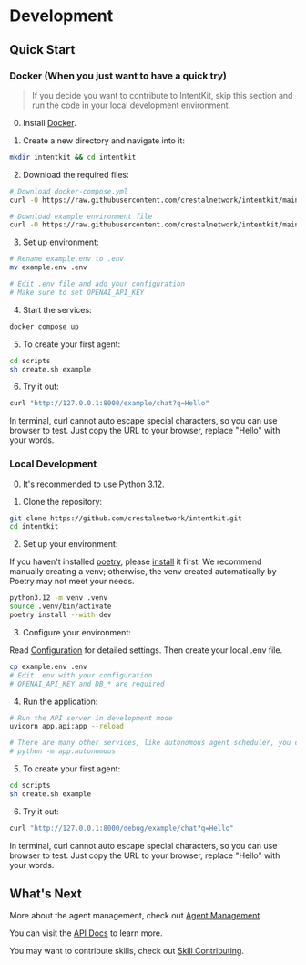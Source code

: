 # Development

## Quick Start

### Docker (When you just want to have a quick try)
> If you decide you want to contribute to IntentKit, skip this section and run the code in your local development environment.

0. Install [Docker](https://docs.docker.com/get-started/get-docker/).

1. Create a new directory and navigate into it:
```bash
mkdir intentkit && cd intentkit
```

2. Download the required files:
```bash
# Download docker-compose.yml
curl -O https://raw.githubusercontent.com/crestalnetwork/intentkit/main/docker-compose.yml

# Download example environment file
curl -O https://raw.githubusercontent.com/crestalnetwork/intentkit/main/example.env
```

3. Set up environment:
```bash
# Rename example.env to .env
mv example.env .env

# Edit .env file and add your configuration
# Make sure to set OPENAI_API_KEY
```

4. Start the services:
```bash
docker compose up
```

5. To create your first agent:
```bash
cd scripts
sh create.sh example
```

6. Try it out:
```bash
curl "http://127.0.0.1:8000/example/chat?q=Hello"
```
In terminal, curl cannot auto escape special characters, so you can use browser to test. Just copy the URL to your browser, replace "Hello" with your words.

### Local Development
0. It's recommended to use Python [3.12](https://www.python.org/downloads/).

1. Clone the repository:
```bash
git clone https://github.com/crestalnetwork/intentkit.git
cd intentkit
```

2. Set up your environment:

If you haven't installed [poetry](https://python-poetry.org/), please [install](https://python-poetry.org/docs/#installation) it first.
We recommend manually creating a venv; otherwise, the venv created automatically by Poetry may not meet your needs.
```bash
python3.12 -m venv .venv
source .venv/bin/activate
poetry install --with dev
```

3. Configure your environment:

Read [Configuration](docs/configuration.md) for detailed settings. Then create your local .env file.
```bash
cp example.env .env
# Edit .env with your configuration
# OPENAI_API_KEY and DB_* are required
```

4. Run the application:
```bash
# Run the API server in development mode
uvicorn app.api:app --reload

# There are many other services, like autonomous agent scheduler, you can try them later
# python -m app.autonomous
```

5. To create your first agent:
```bash
cd scripts
sh create.sh example
```

6. Try it out:
```bash
curl "http://127.0.0.1:8000/debug/example/chat?q=Hello"
```
In terminal, curl cannot auto escape special characters, so you can use browser to test. Just copy the URL to your browser, replace "Hello" with your words.


## What's Next

More about the agent management, check out [Agent Management](docs/agent.md).

You can visit the [API Docs](http://localhost:8000/redoc#tag/Agent) to learn more.

You may want to contribute skills, check out [Skill Contributing](docs/contributing/skills.md).
